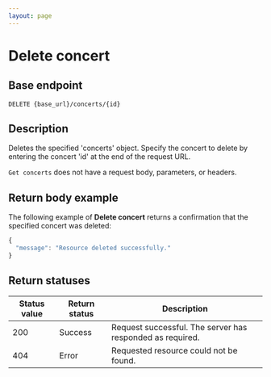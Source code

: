 ```yaml
---
layout: page
---
```


# Delete concert

## Base endpoint

```shell
DELETE {base_url}/concerts/{id}
```

## Description

Deletes the specified 'concerts' object. Specify the concert to delete by entering the concert 'id' at the end of the request URL.

`Get concerts` does not have a request body, parameters, or headers.

## Return body example

The following example of **Delete concert** returns a confirmation that the specified concert was deleted:

```js
{
  "message": "Resource deleted successfully."
}

```

## Return statuses

| Status value | Return status | Description |
| ------------- | ----------- | ----------- |
| 200 | Success | Request successful. The server has responded as required. |
| 404 | Error | Requested resource could not be found. |
